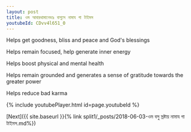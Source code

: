 ```yaml
---
layout: post
title: ওম আবারথামানেভ্যঃ বাপুসে নামায গা টাইমস
youtubeId: CDvv4l651_0
---
```

 
 
Helps get goodness, bliss and peace and God's blessings
 
Helps remain focused, help generate inner energy 
 
Helps boost physical and mental health 
 
Helps remain grounded and generates a sense of gratitude towards the greater power 
 
Helps reduce bad karma
 
 
 
 


{% include youtubePlayer.html id=page.youtubeId %}
 
[Next]({{ site.baseurl }}{% link  split1/_posts/2018-06-03-ওম বসু স্রষ্টায় নামায গা টাইমস.md%})
 
